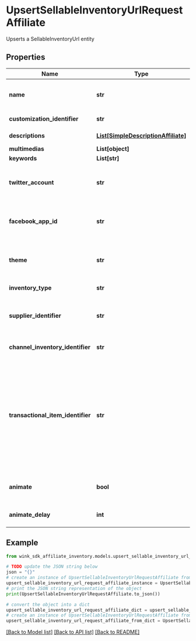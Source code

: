 # UpsertSellableInventoryUrlRequestAffiliate

Upserts a SellableInventoryUrl entity

## Properties

Name | Type | Description | Notes
------------ | ------------- | ------------- | -------------
**name** | **str** | Descriptive name of this url for seller use only | 
**customization_identifier** | **str** | Customization identifier | 
**descriptions** | [**List[SimpleDescriptionAffiliate]**](SimpleDescriptionAffiliate.md) | Localized link descriptions | 
**multimedias** | **List[object]** |  | [optional] 
**keywords** | **List[str]** | Keywords | 
**twitter_account** | **str** | Twitter account is used with OpenGraph data | [optional] 
**facebook_app_id** | **str** | Facebook APP ID is used with OpenGraph data | [optional] 
**theme** | **str** | Url theme controls the look and feel of the ad banner. | 
**inventory_type** | **str** | Inventory type | 
**supplier_identifier** | **str** | The entity supplying the inventory. Usually a hotel. | 
**channel_inventory_identifier** | **str** | Selected inventory record | 
**transactional_item_identifier** | **str** | In use by ancillary items only. Not used room type or property. The transactional item on the ancillary to retrieve pricing for. If left empty, will find the cheapest priced item. | [optional] 
**animate** | **bool** | Create an animated gif instead of a list of images | [optional] [default to False]
**animate_delay** | **int** | Animation delay in milliseconds | [optional] [default to -1]

## Example

```python
from wink_sdk_affiliate_inventory.models.upsert_sellable_inventory_url_request_affiliate import UpsertSellableInventoryUrlRequestAffiliate

# TODO update the JSON string below
json = "{}"
# create an instance of UpsertSellableInventoryUrlRequestAffiliate from a JSON string
upsert_sellable_inventory_url_request_affiliate_instance = UpsertSellableInventoryUrlRequestAffiliate.from_json(json)
# print the JSON string representation of the object
print(UpsertSellableInventoryUrlRequestAffiliate.to_json())

# convert the object into a dict
upsert_sellable_inventory_url_request_affiliate_dict = upsert_sellable_inventory_url_request_affiliate_instance.to_dict()
# create an instance of UpsertSellableInventoryUrlRequestAffiliate from a dict
upsert_sellable_inventory_url_request_affiliate_from_dict = UpsertSellableInventoryUrlRequestAffiliate.from_dict(upsert_sellable_inventory_url_request_affiliate_dict)
```
[[Back to Model list]](../README.md#documentation-for-models) [[Back to API list]](../README.md#documentation-for-api-endpoints) [[Back to README]](../README.md)


